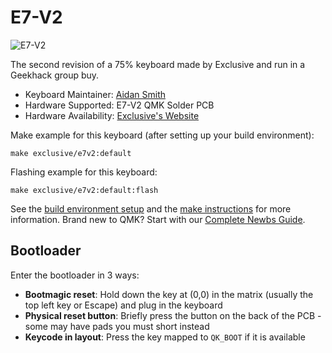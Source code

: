 # E7-V2

![E7-V2](https://imgur.com/p7Gi1fZ)

The second revision of a 75% keyboard made by Exclusive and run in a Geekhack group buy.

* Keyboard Maintainer: [Aidan Smith](https://github.com/Aidan-OS)
* Hardware Supported: E7-V2 QMK Solder PCB
* Hardware Availability: [Exclusive's Website](https://exclusive.run/collections/e7-v2)

Make example for this keyboard (after setting up your build environment):

    make exclusive/e7v2:default

Flashing example for this keyboard:

    make exclusive/e7v2:default:flash

See the [build environment setup](https://docs.qmk.fm/#/getting_started_build_tools) and the [make instructions](https://docs.qmk.fm/#/getting_started_make_guide) for more information. Brand new to QMK? Start with our [Complete Newbs Guide](https://docs.qmk.fm/#/newbs).

## Bootloader

Enter the bootloader in 3 ways:

* **Bootmagic reset**: Hold down the key at (0,0) in the matrix (usually the top left key or Escape) and plug in the keyboard
* **Physical reset button**: Briefly press the button on the back of the PCB - some may have pads you must short instead
* **Keycode in layout**: Press the key mapped to `QK_BOOT` if it is available

